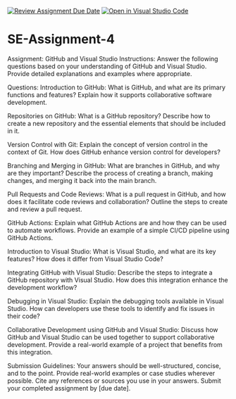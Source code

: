 [![Review Assignment Due Date](https://classroom.github.com/assets/deadline-readme-button-22041afd0340ce965d47ae6ef1cefeee28c7c493a6346c4f15d667ab976d596c.svg)](https://classroom.github.com/a/GvXCZgfk)
[![Open in Visual Studio Code](https://classroom.github.com/assets/open-in-vscode-2e0aaae1b6195c2367325f4f02e2d04e9abb55f0b24a779b69b11b9e10269abc.svg)](https://classroom.github.com/online_ide?assignment_repo_id=15311390&assignment_repo_type=AssignmentRepo)
# SE-Assignment-4
Assignment: GitHub and Visual Studio
Instructions:
Answer the following questions based on your understanding of GitHub and Visual Studio. Provide detailed explanations and examples where appropriate.

Questions:
Introduction to GitHub:
What is GitHub, and what are its primary functions and features? Explain how it supports collaborative software development.

Repositories on GitHub:
What is a GitHub repository? Describe how to create a new repository and the essential elements that should be included in it.


Version Control with Git:
Explain the concept of version control in the context of Git. How does GitHub enhance version control for developers?


Branching and Merging in GitHub:
What are branches in GitHub, and why are they important? Describe the process of creating a branch, making changes, and merging it back into the main branch.


Pull Requests and Code Reviews:
What is a pull request in GitHub, and how does it facilitate code reviews and collaboration? Outline the steps to create and review a pull request.


GitHub Actions:
Explain what GitHub Actions are and how they can be used to automate workflows. Provide an example of a simple CI/CD pipeline using GitHub Actions.


Introduction to Visual Studio:
What is Visual Studio, and what are its key features? How does it differ from Visual Studio Code?


Integrating GitHub with Visual Studio:
Describe the steps to integrate a GitHub repository with Visual Studio. How does this integration enhance the development workflow?


Debugging in Visual Studio:
Explain the debugging tools available in Visual Studio. How can developers use these tools to identify and fix issues in their code?


Collaborative Development using GitHub and Visual Studio:
Discuss how GitHub and Visual Studio can be used together to support collaborative development. Provide a real-world example of a project that benefits from this integration.




Submission Guidelines:
Your answers should be well-structured, concise, and to the point.
Provide real-world examples or case studies wherever possible.
Cite any references or sources you use in your answers.
Submit your completed assignment by [due date].
